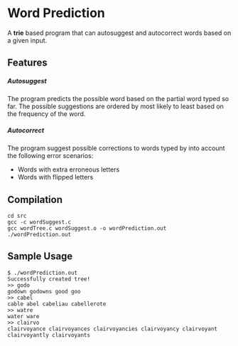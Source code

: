 # Word Prediction
A **trie** based program that can autosuggest and autocorrect words based on a given input.

## Features
##### Autosuggest
The program predicts the possible word based on the partial word typed so far. The possible suggestions are ordered by most likely to least based on the frequency of the word.

##### Autocorrect
The program suggest possible corrections to words typed by into account the following error scenarios:
- Words with extra erroneous letters
- Words with flipped letters

## Compilation
```
cd src
gcc -c wordSuggest.c
gcc wordTree.c wordSuggest.o -o wordPrediction.out
./wordPrediction.out
```

## Sample Usage
```
$ ./wordPrediction.out
Successfully created tree!
>> godo
godown godowns good goo 
>> cabel
cable abel cabeliau cabellerote 
>> watre
water ware 
>> clairvo
clairvoyance clairvoyances clairvoyancies clairvoyancy clairvoyant clairvoyantly clairvoyants 
```
